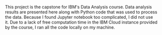This project is the capstone for IBM's Data Analysis course. Data analysis results are presented here along with Python code that was used to process the data. Because I found Jupyter notebook too complicated, I did not use it. Due to a lack of free computation time in the IBM Cloud instance provided by the course, I ran all the code locally on my machine.
